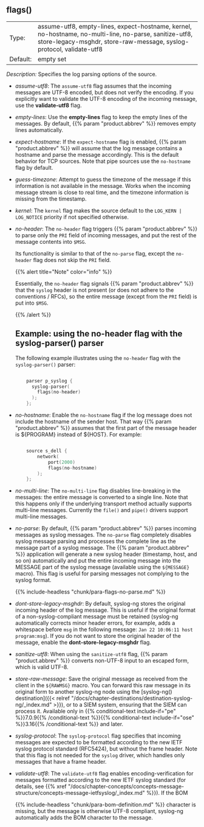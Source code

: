---
---
<!-- DISCLAIMER: This file is based on the syslog-ng Open Source Edition documentation https://github.com/balabit/syslog-ng-ose-guides/commit/2f4a52ee61d1ea9ad27cb4f3168b95408fddfdf2 and is used under the terms of The syslog-ng Open Source Edition Documentation License. The file has been modified by Axoflow. -->

## flags()

|          |                                                                                                                                                                                |
| -------- | ------------------------------------------------------------------------------------------------------------------------------------------------------------------------------ |
| Type:    | assume-utf8, empty-lines, expect-hostname, kernel, no-hostname, no-multi-line, no-parse, sanitize-utf8, store-legacy-msghdr, store-raw-message, syslog-protocol, validate-utf8 |
| Default: | empty set                                                                                                                                                                      |

*Description:* Specifies the log parsing options of the source.

  - *assume-utf8*: The `assume-utf8` flag assumes that the incoming messages are UTF-8 encoded, but does not verify the encoding. If you explicitly want to validate the UTF-8 encoding of the incoming message, use the **validate-utf8** flag.

  - *empty-lines*: Use the **empty-lines** flag to keep the empty lines of the messages. By default, {{% param "product.abbrev" %}} removes empty lines automatically.

  - *expect-hostname*: If the `expect-hostname` flag is enabled, {{% param "product.abbrev" %}} will assume that the log message contains a hostname and parse the message accordingly. This is the default behavior for TCP sources. Note that pipe sources use the `no-hostname` flag by default.

  - *guess-timezone*: Attempt to guess the timezone of the message if this information is not available in the message. Works when the incoming message stream is close to real time, and the timezone information is missing from the timestamp.

  - *kernel*: The `kernel` flag makes the source default to the `LOG_KERN | LOG_NOTICE` priority if not specified otherwise.

  - *no-header*: The `no-header` flag triggers {{% param "product.abbrev" %}} to parse only the `PRI` field of incoming messages, and put the rest of the message contents into `$MSG`.
    
    Its functionality is similar to that of the `no-parse` flag, except the `no-header` flag does not skip the `PRI` field.
    
    {{% alert title="Note" color="info" %}}
    
    Essentially, the `no-header` flag signals {{% param "product.abbrev" %}} that the `syslog` header is not present (or does not adhere to the conventions / RFCs), so the entire message (except from the `PRI` field) is put into `$MSG`.
    
    {{% /alert %}}
    
    
    ## Example: using the no-header flag with the syslog-parser() parser
    
    The following example illustrates using the `no-header` flag with the `syslog-parser()` parser:
    
    ```c
    
        parser p_syslog {
          syslog-parser(
            flags(no-header)
          );
        };
    
    ```
    

  - *no-hostname*: Enable the `no-hostname` flag if the log message does not include the hostname of the sender host. That way {{% param "product.abbrev" %}} assumes that the first part of the message header is ${PROGRAM} instead of ${HOST}. For example:
    
    ```c
    
        source s_dell {
            network(
                port(2000)
                flags(no-hostname)
            );
        };
    
    ```

  - *no-multi-line*: The `no-multi-line` flag disables line-breaking in the messages: the entire message is converted to a single line. Note that this happens only if the underlying transport method actually supports multi-line messages. Currently the `file()` and `pipe()` drivers support multi-line messages.

  - *no-parse*: By default, {{% param "product.abbrev" %}} parses incoming messages as syslog messages. The `no-parse` flag completely disables syslog message parsing and processes the complete line as the message part of a syslog message. The {{% param "product.abbrev" %}} application will generate a new syslog header (timestamp, host, and so on) automatically and put the entire incoming message into the MESSAGE part of the syslog message (available using the `${MESSAGE}` macro). This flag is useful for parsing messages not complying to the syslog format.
    
    {{% include-headless "chunk/para-flags-no-parse.md" %}}

  - *dont-store-legacy-msghdr*: By default, syslog-ng stores the original incoming header of the log message. This is useful if the original format of a non-syslog-compliant message must be retained (syslog-ng automatically corrects minor header errors, for example, adds a whitespace before `msg` in the following message: `Jan 22 10:06:11 host program:msg`). If you do not want to store the original header of the message, enable the **dont-store-legacy-msghdr** flag.

  - *sanitize-utf8*: When using the `sanitize-utf8` flag, {{% param "product.abbrev" %}} converts non-UTF-8 input to an escaped form, which is valid UTF-8.

  - *store-raw-message*: Save the original message as received from the client in the `${RAWMSG}` macro. You can forward this raw message in its original form to another syslog-ng node using the [syslog-ng() destination]({{< relref "/docs/chapter-destinations/destination-syslog-ng/_index.md" >}}), or to a SIEM system, ensuring that the SIEM can process it. Available only in {{% conditional-text include-if="pe" %}}7.0.9{{% /conditional-text %}}{{% conditional-text include-if="ose" %}}3.16{{% /conditional-text %}} and later.

  - *syslog-protocol*: The `syslog-protocol` flag specifies that incoming messages are expected to be formatted according to the new IETF syslog protocol standard (RFC5424), but without the frame header. Note that this flag is not needed for the `syslog` driver, which handles only messages that have a frame header.

  - *validate-utf8*: The `validate-utf8` flag enables encoding-verification for messages formatted according to the new IETF syslog standard (for details, see {{% xref "/docs/chapter-concepts/concepts-message-structure/concepts-message-ietfsyslog/_index.md" %}}). If the BOM
    
    {{% include-headless "chunk/para-bom-definition.md" %}} character is missing, but the message is otherwise UTF-8 compliant, syslog-ng automatically adds the BOM character to the message.

